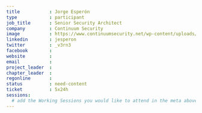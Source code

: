 ```yaml
---
title           : Jorge Esperón
type            : participant
job_title       : Senior Security Architect
company         : Continuum Security
image           : https://www.continuumsecurity.net/wp-content/uploads/2018/04/jorge-esperon.jpg
linkedin        : jesperon
twitter         : _v3rn3
facebook        :
website         :
email           :
project_leader  :
chapter_leader  :
regonline       :
status          : need-content
ticket          : 5x24h
sessions:
  # add the Working Sessions you would like to attend in the meta above (use the session's title) e.g. sessions (one per line): -Security Playbooks Diagrams -Hackathon Daily Sessions
---
```




<!-- put more details about participant here -->
